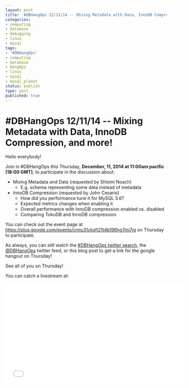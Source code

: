 ```yaml
---
layout: post
title: '#DBHangOps 12/11/14 -- Mixing Metadata with Data, InnoDB Compression, and more!'
categories:
- computing
- database
- debugging
- linux
- mysql
tags:
- '#DBHangOps'
- computing
- database
- HangOps
- linux
- mysql
- mysql_planet
status: publish
type: post
published: true
---
```

\#DBHangOps 12/11/14 -- Mixing Metadata with Data, InnoDB Compression, and more!
=========================================================

Hello everybody!

Join in \#DBHangOps this Thursday, **December, 11, 2014 at 11:00am pacific (18:00 GMT)**, to participate in the discussion about:

* Mixing Metadata and Data (requested by Shlomi Noach)
  * E.g. schema representing some data instead of metadata
* InnoDB Compression (requested by John Cesario)
  * How did you performance tune it for MySQL 5.6?
  * Expected metrics changes when enabling it
  * Overall performance with InnoDB compression enabled vs. disabled
  * Comparing TokuDB and InnoDB compression

You can check out the event page at https://plus.google.com/events/cmiu31cksfj21t4b196hg7mi7jg on Thursday to participate.

As always, you can still watch the [\#DBHangOps twitter search](https://twitter.com/search/realtime?q=%23DBHangOps), the [@DBHangOps](https://twitter.com/dbhangops) twitter feed, or this blog post to get a link for the google hangout on Thursday!

See all of you on Thursday!

You can catch a livestream at:

<iframe width="560" height="315" src="//www.youtube.com/embed/WvuqhIrEYFs" frameborder="0" allowfullscreen></iframe>
